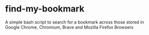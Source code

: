# find-my-bookmark
A simple bash script to search for a bookmark across those stored in Google Chrome, Chromium, Brave and Mozilla Firefox Browsers
